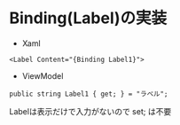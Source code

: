 # Binding(Label)の実装

- Xaml
```
<Label Content="{Binding Label1}">
```

- ViewModel
```
public string Label1 { get; } = "ラベル";
```
Labelは表示だけで入力がないので set; は不要